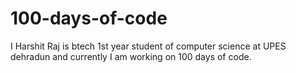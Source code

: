 # 100-days-of-code
 I Harshit Raj is btech 1st year student of computer science at UPES dehradun and  currently I am working on 100 days of code.
